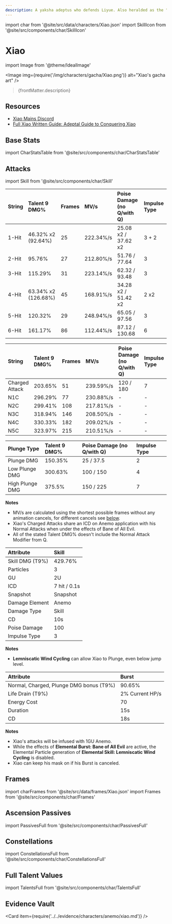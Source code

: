 ```yaml
---
description: A yaksha adeptus who defends Liyue. Also heralded as the "Conqueror of Demons" and "Vigilant Yaksha."
---
```


import char from '@site/src/data/characters/Xiao.json'
import SkillIcon from '@site/src/components/char/SkillIcon'

# Xiao

import Image from '@theme/IdealImage'

<Image img={require('/img/characters/gacha/Xiao.png')} alt="Xiao's gacha art" />
<blockquote>{frontMatter.description}</blockquote>

## Resources

* [Xiao Mains Discord](https://discord.gg/Xiao)
* [Full Xiao Written Guide: Adeptal Guide to Conquering Xiao](https://keqingmains.com/xiao/)

## Base Stats

import CharStatsTable from '@site/src/components/char/CharStatsTable'

<CharStatsTable char={char} />

## Attacks

import Skill from '@site/src/components/char/Skill'

<Tabs>
<TabItem value='na' label='Normal Attacks'>
<SkillIcon char={char} skill='na' />
<div class='talent-columns'>
<Skill char={char} skill='na' sectionFilter='Normal Attack' />

| String | Talent 9 DMG%         | Frames | MV/s      | Poise Damage \(no Q/with Q\) | Impulse Type |
| :----- | :-------------------- | :----- | :-------- | :--------------------------- | :----------- |
| 1-Hit  | 46.32% x2 \(92.64%\)  | 25     | 222.34%/s | 25.08 x2 / 37.62 x2          | 3 + 2        |
| 2-Hit  | 95.76%                | 27     | 212.80%/s | 51.76 / 77.64                | 3            |
| 3-Hit  | 115.29%               | 31     | 223.14%/s | 62.32 / 93.48                | 3            |
| 4-Hit  | 63.34% x2 \(126.68%\) | 45     | 168.91%/s | 34.28 x2 / 51.42 x2          | 2 x2         |
| 5-Hit  | 120.32%               | 29     | 248.94%/s | 65.05 / 97.56                | 3            |
| 6-Hit  | 161.17%               | 86     | 112.44%/s | 87.12 / 130.68               | 6            |

</div>
<div class='talent-columns'>
<Skill char={char} skill='na' sectionFilter='Charged Attack' />

| String         | Talent 9 DMG% | Frames | MV/s      | Poise Damage \(no Q/with Q\) | Impulse Type |
| :------------- | :------------ | :----- | :-------- | :--------------------------- | :----------- |
| Charged Attack | 203.65%       | 51     | 239.59%/s | 120 / 180                    | 7            |
| N1C            | 296.29%       | 77     | 230.88%/s | -                            | -            |
| N2C            | 299.41%       | 108    | 217.81%/s | -                            | -            |
| N3C            | 318.94%       | 146    | 208.50%/s | -                            | -            |
| N4C            | 330.33%       | 182    | 209.02%/s | -                            | -            |
| N5C            | 323.97%       | 215    | 210.51%/s | -                            | -            |

</div>
<div class='talent-columns'>
<Skill char={char} skill='na' sectionFilter='Plunging Attack' />

| Plunge Type     | Talent 9 DMG% | Poise Damage \(no Q/with Q\) | Impulse Type |
| :-------------- | :------------ | :--------------------------- | :----------- |
| Plunge DMG      | 150.35%       | 25 / 37.5                    | 2            |
| Low Plunge DMG  | 300.63%       | 100 / 150                    | 4            |
| High Plunge DMG | 375.5%        | 150 / 225                    | 7            |

</div>

**Notes**

* MV/s are calculated using the shortest possible frames without any animation cancels, for different cancels see [below](#frames).
* Xiao's Charged Attacks share an ICD on Anemo application with his Normal Attacks when under the effects of Bane of All Evil.
* All of the stated Talent DMG% doesn't include the Normal Attack Modifier from Q.

</TabItem>

<TabItem value='e' label='Skill'>
<SkillIcon char={char} skill='e' />
<div class='talent-columns'>
<Skill char={char} skill='e' />

| Attribute         | Skill        |
| :---------------- | :----------- |
| Skill DMG \(T9%\) | 429.76%      |
| Particles         | 3            |
| GU                | 2U           |
| ICD               | 7 hit / 0.1s |
| Snapshot          | Snapshot     |
| Damage Element    | Anemo        |
| Damage Type       | Skill        |
| CD                | 10s          |
| Poise Damage      | 100          |
| Impulse Type      | 3            |

</div>

**Notes**

* **Lemniscatic Wind Cycling** can allow Xiao to Plunge, even below jump level.

</TabItem>

<TabItem value='q' label='Burst'>
<SkillIcon char={char} skill='q' />
<div class='talent-columns'>
<Skill char={char} skill='q'/>

| Attribute                                 | Burst           |
| :---------------------------------------- | :-------------- |
| Normal, Charged, Plunge DMG bonus \(T9%\) | 90.65%          |
| Life Drain \(T9%\)                        | 2% Current HP/s |
| Energy Cost                               | 70              |
| Duration                                  | 15s             |
| CD                                        | 18s             |

</div>

**Notes**

* Xiao's attacks will be infused with 1GU Anemo.
* While the effects of **Elemental Burst: Bane of All Evil** are active, the Elemental Particle generation of **Elemental Skill: Lemniscatic Wind Cycling** is disabled.
* Xiao can keep his mask on if his Burst is canceled.

</TabItem>
</Tabs>

## Frames

import charFrames from '@site/src/data/frames/Xiao.json'
import Frames from '@site/src/components/char/Frames'

<Frames data={charFrames} />

## Ascension Passives

import PassivesFull from '@site/src/components/char/PassivesFull'

<PassivesFull char={char} />

## Constellations

import ConstellationsFull from '@site/src/components/char/ConstellationsFull'

<ConstellationsFull char={char} />

## Full Talent Values

import TalentsFull from '@site/src/components/char/TalentsFull'

<TalentsFull char={char}/>

## Evidence Vault

<Card item={require('../../evidence/characters/anemo/xiao.md')} />
